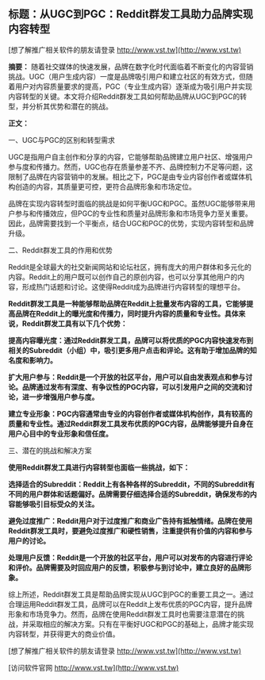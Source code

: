 ## **标题：从UGC到PGC：Reddit群发工具助力品牌实现内容转型**

[想了解推广相关软件的朋友请登录 http://www.vst.tw](http://www.vst.tw)

**摘要：**
随着社交媒体的快速发展，品牌在数字化时代面临着不断变化的内容营销挑战。UGC（用户生成内容）一度是品牌吸引用户和建立社区的有效方式，但随着用户对内容质量要求的提高，PGC（专业生成内容）逐渐成为吸引用户并实现内容转型的关键。本文将介绍Reddit群发工具如何帮助品牌从UGC到PGC的转型，并分析其优势和潜在的挑战。

**正文：**

一、UGC与PGC的区别和转型需求

UGC是指用户自主创作和分享的内容，它能够帮助品牌建立用户社区、增强用户参与度和传播力。然而，UGC也存在质量参差不齐、品牌控制力不足等问题，这限制了品牌在内容营销中的发展。相比之下，PGC是由专业内容创作者或媒体机构创造的内容，其质量更可控，更符合品牌形象和市场定位。

品牌在实现内容转型时面临的挑战是如何平衡UGC和PGC。虽然UGC能够带来用户参与和传播效应，但PGC的专业性和质量对品牌形象和市场竞争力至关重要。因此，品牌需要找到一个平衡点，结合UGC和PGC的优势，实现内容转型和品牌升级。

二、Reddit群发工具的作用和优势

Reddit是全球最大的社交新闻网站和论坛社区，拥有庞大的用户群体和多元化的内容。Reddit上的用户既可以创作自己的原创内容，也可以分享其他用户的内容，形成热门话题和讨论。这使得Reddit成为品牌进行内容转型的理想平台。

**Reddit群发工具是一种能够帮助品牌在Reddit上批量发布内容的工具，它能够提高品牌在Reddit上的曝光度和传播力，同时提升内容的质量和专业性。具体来说，Reddit群发工具有以下几个优势：**

**提高内容曝光度：通过Reddit群发工具，品牌可以将优质的PGC内容快速发布到相关的Subreddit（小组）中，吸引更多用户点击和评论。这有助于增加品牌的知名度和影响力。**

**扩大用户参与：Reddit是一个开放的社区平台，用户可以自由发表观点和参与讨论。品牌通过发布有深度、有争议性的PGC内容，可以引发用户之间的交流和讨论，进一步增强用户参与度。**

**建立专业形象：PGC内容通常由专业的内容创作者或媒体机构创作，具有较高的质量和专业性。通过Reddit群发工具发布优质的PGC内容，品牌能够提升自身在用户心目中的专业形象和信任度。**

三、潜在的挑战和解决方案

**使用Reddit群发工具进行内容转型也面临一些挑战，如下：**

**选择适合的Subreddit：Reddit上有各种各样的Subreddit，不同的Subreddit有不同的用户群体和话题偏好。品牌需要仔细选择合适的Subreddit，确保发布的内容能够吸引目标受众的关注。**

**避免过度推广：Reddit用户对于过度推广和商业广告持有抵触情绪。品牌在使用Reddit群发工具时，要避免过度推广和硬性销售，注重提供有价值的内容和参与用户的讨论。**

**处理用户反馈：Reddit是一个开放的社区平台，用户可以对发布的内容进行评论和评价。品牌需要及时回应用户的反馈，积极参与到讨论中，建立良好的品牌形象。**

综上所述，Reddit群发工具是帮助品牌实现从UGC到PGC的重要工具之一。通过合理运用Reddit群发工具，品牌可以在Reddit上发布优质的PGC内容，提升品牌形象和市场竞争力。然而，品牌在使用Reddit群发工具时也需要注意潜在的挑战，并采取相应的解决方案。只有在平衡好UGC和PGC的基础上，品牌才能实现内容转型，并获得更大的商业价值。

[想了解推广相关软件的朋友请登录 http://www.vst.tw](http://www.vst.tw)


[访问软件官网 http://www.vst.tw](http://www.vst.tw)
